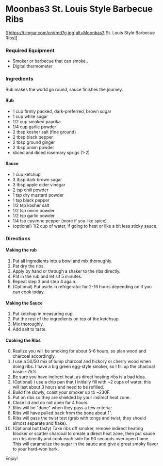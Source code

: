 # Moonbas3 St. Louis Style Barbecue Ribs #

[[https://i.imgur.com/cnVmd7g.jpg|alt=Moonbas3 St. Louis Style Barbecue Ribs]]

### Required Equipment ###
* Smoker or barbecue that can smoke..
* Digital thermometer

### Ingredients ###
Rub makes the world go round, sauce finishes the journey.


#### Rub ####

* 1 cup firmly packed, dark-preferred, brown sugar
* 1 cup white sugar
* 1/2 cup smoked paprika
* 1/4 cup garlic powder
* 2 tbsp kosher salt (fine ground)
* 2 tbsp black pepper
* 2 tbsp ground ginger
* 2 tbsp onion powder
* sliced and diced rosemary sprigs (1-2)


#### Sauce ####

* 1 cup ketchup
* 3 tbsp dark brown sugar
* 3 tbsp apple cider vinegar
* 2 tsp chili powder
* 1 tsp dry mustard powder
* 1 tsp black pepper
* 1/2 tsp kosher salt
* 1/2 tsp onion powder
* 1/2 tsp garlic powder
* 1/4 tsp cayenne pepper (more if you like spice)
* (optional) 1/2 cup of water, if going to heat or like a bit less sticky sauce.


### Directions ###

#### Making the rub ####

1. Put all ingredients into a bowl and mix thoroughly.
2. Pat dry the ribs.
3. Apply by hand or through a shaker to the ribs directly.
4. Pat in the rub and let sit 5 minutes.
5. Repeat step 3 and step 4 again.
6. (Optional) Put aside in refrigerator for 2-16 hours depending on if you can cook today.


#### Making the Sauce ####

1. Put ketchup in measuring cup.
2. Put the rest of the ingredients on top of the ketchsup.
3. Mix thoroughly.
4. Add salt to taste.

#### Cooking the Ribs ####

0. Realize you will be smoking for about 5-6 hours, so plan wood and charcoal accordingly.
  1.  I use a 50/50 mix of lump charcoal and hickory or cherry wood when doing ribs. I have a big green egg-style smoker, so I fill up the charcoal basin ~75%.
  2. Be sure you have indirect heat, as direct heating ribs is a bad idea.
  3. (Optional) I use a drip pan that I initially fill with ~2 cups of water, this will last about 3 hours and need to be refilled.
1. Build fire slowly, coast your smoker up to ~230F.
2. Put on ribs so they are shielded by your indirect heat zone.
3. Close lid and do not open for 4 hours.
4. Ribs will be "done" when they pass a few criteria:
  1. Ribs will have pulled back from the bone about 1".
  2. Ribs will pass the twist test (grab with tongs and twist, they should almost separate and flake).
5. (Optional but tasty) Take ribs off smoker, remove indirect heating blocker or scatter charcoal to create a direct heat zone, then put sauce on ribs directly and cook each side for 90 seconds over open flame. This will caramelize the sugar in the sauce and give a great smoky flavor to your hard-won bark.

Enjoy!
